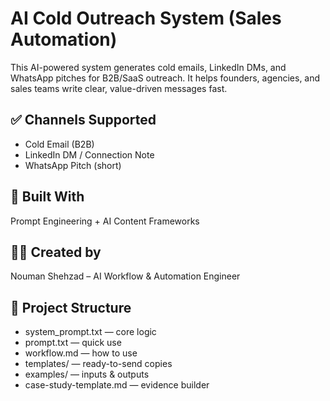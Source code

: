 # AI Cold Outreach System (Sales Automation)

This AI-powered system generates cold emails, LinkedIn DMs, and WhatsApp pitches for B2B/SaaS outreach. It helps founders, agencies, and sales teams write clear, value-driven messages fast.

## ✅ Channels Supported
- Cold Email (B2B)
- LinkedIn DM / Connection Note
- WhatsApp Pitch (short)

## 🔧 Built With
Prompt Engineering + AI Content Frameworks

## 👨‍💻 Created by
Nouman Shehzad – AI Workflow & Automation Engineer
## 📁 Project Structure
- system_prompt.txt — core logic
- prompt.txt — quick use
- workflow.md — how to use
- templates/ — ready-to-send copies
- examples/ — inputs & outputs
- case-study-template.md — evidence builder
